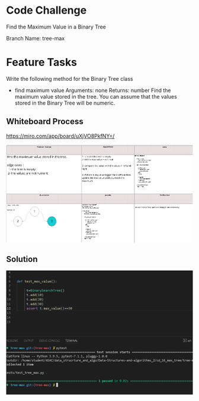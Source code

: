 # Code Challenge
Find the Maximum Value in a Binary Tree

 
Branch Name: tree-max

 
# Feature Tasks
Write the following method for the Binary Tree class

- find maximum value
Arguments: none
Returns: number
Find the maximum value stored in the tree. You can assume that the values stored in the Binary Tree will be numeric.

## Whiteboard Process
https://miro.com/app/board/uXjVO8PkfNY=/

![](16_ll.PNG)


## Solution
 ![](16.PNG)